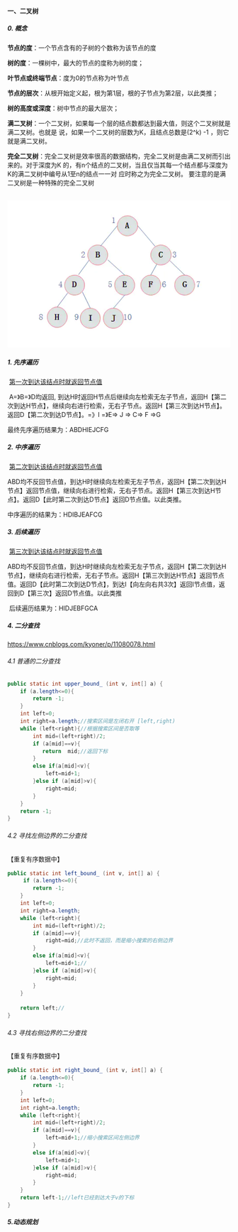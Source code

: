 #### 一、二叉树

##### 0. 概念

  **节点的度**：一个节点含有的子树的个数称为该节点的度

  **树的度**：一棵树中，最大的节点的度称为树的度；

  **叶节点或终端节点**：度为0的节点称为叶节点

  **节点的层次**：从根开始定义起，根为第1层，根的子节点为第2层，以此类推；

   **树的高度或深度**：树中节点的最大层次；

   **满二叉树**：一个二叉树，如果每一个层的结点数都达到最大值，则这个二叉树就是满二叉树。也就是
说，如果一个二叉树的层数为K，且结点总数是(2^k) -1 ，则它就是满二叉树。

   **完全二叉树**：完全二叉树是效率很高的数据结构，完全二叉树是由满二叉树而引出来的。对于深度为K
的，有n个结点的二叉树，当且仅当其每一个结点都与深度为K的满二叉树中编号从1至n的结点一一对
应时称之为完全二叉树。 要注意的是满二叉树是一种特殊的完全二叉树





​       ![](images/Snipaste_2020-10-28_17-52-23.png)

#####    	1. 先序遍历

​          <u>第一次到达该结点时就返回节点值</u>

​         A=》B=》D均返回, 到达H时返回H节点后继续向左检索无左子节点，返回H【第二次到达H节点】，继续向右进行检索，无右子节点。返回H【第三次到达H节点】。返回D【第二次到达D节点】。=》I =》E=> J => C=> F =>G

最终先序遍历结果为：ABDHIEJCFG

#####    	2. 中序遍历

​       <u>第二次到达该结点时就返回节点值</u>

​       ABD均不反回节点值，到达H时继续向左检索无左子节点，返回H【第二次到达H节点】返回节点值，继续向右进行检索，无右子节点。返回H【第三次到达H节点】。返回D【此时第二次到达D节点】返回D节点值。以此类推。

中序遍历的结果为：HDIBJEAFCG

#####   	 3. 后续遍历

​         <u>第三次到达该结点时就返回节点值</u>

​        ABD均不反回节点值，到达H时继续向左检索无左子节点，返回H【第二次到达H节点】，继续向右进行检索，无右子节点。返回H【第三次到达H节点】返回节点值。返回D【此时第二次到达D节点】，到达I【向左向右共3次】返回I节点值，返回到D【第三次】返回D节点值。以此类推

​        后续遍历结果为：HIDJEBFGCA

##### 4. 二分查找

https://www.cnblogs.com/kyoner/p/11080078.html

######       4.1 普通的二分查找           

```java
public static int upper_bound_ (int v, int[] a) {
    if (a.length<=0){
        return -1;
    }
    int left=0;
    int right=a.length;//搜索区间是左闭右开 [left,right)
    while (left<right){//根据搜索区间是否取等
        int mid=(left+right)/2;
        if (a[mid]==v){
           return  mid;//返回下标
        }
        else if(a[mid]<v){
            left=mid+1;
        }else if (a[mid]>v){
            right=mid;
        }
    }
    return -1;
}
```

######    4.2 寻找左侧边界的二分查找

  【重复有序数据中】

```java
public static int left_bound_ (int v, int[] a) {
     if (a.length<=0){
        return -1;
    }
    int left=0;
    int right=a.length;
    while (left<right){
        int mid=(left+right)/2;
        if (a[mid]==v){
            right=mid;//此时不返回，而是缩小搜索的右侧边界
        }
        else if(a[mid]<v){
            left=mid+1;//
        }else if (a[mid]>v){
            right=mid;
        }
    }

    return left;//
}
```

######    4.3 寻找右侧边界的二分查找

【重复有序数据中】

```java
public static int right_bound_ (int v, int[] a) {
    if (a.length<=0){
        return -1;
    }
    int left=0;
    int right=a.length;
    while (left<right){
        int mid=(left+right)/2;
        if (a[mid]==v){
            left=mid+1;//缩小搜索区间左侧边界
        }
        else if(a[mid]<v){
            left=mid+1;
        }else if (a[mid]>v){
            right=mid;
        }
    }
    return left-1;//left已经到达大于v的下标
}
```

##### 5.动态规划



